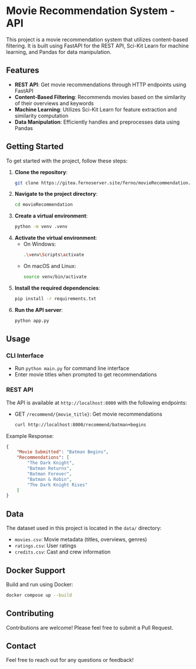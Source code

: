 # Movie Recommendation System - API

This project is a movie recommendation system that utilizes content-based filtering. It is built using FastAPI for the REST API, Sci-Kit Learn for machine learning, and Pandas for data manipulation.

## Features
- **REST API**: Get movie recommendations through HTTP endpoints using FastAPI
- **Content-Based Filtering**: Recommends movies based on the similarity of their overviews and keywords
- **Machine Learning**: Utilizes Sci-Kit Learn for feature extraction and similarity computation
- **Data Manipulation**: Efficiently handles and preprocesses data using Pandas

## Getting Started
To get started with the project, follow these steps:

1. **Clone the repository**:
    ```sh
    git clone https://gitea.fernoserver.site/ferno/movieRecommendation.git
    ```
2. **Navigate to the project directory**:
    ```sh
    cd movieRecommendation
    ```
3. **Create a virtual environment**:
    ```sh
    python -m venv .venv
    ```
4. **Activate the virtual environment**:
    - On Windows:
        ```sh
        .\venv\Scripts\activate
        ```
    - On macOS and Linux:
        ```sh 
        source venv/bin/activate
        ```
5. **Install the required dependencies**:
    ```sh
    pip install -r requirements.txt
    ```
6. **Run the API server**:
    ```sh
    python app.py
    ```

## Usage
### CLI Interface
- Run `python main.py` for command line interface
- Enter movie titles when prompted to get recommendations

### REST API
The API is available at `http://localhost:8000` with the following endpoints:

- GET `/recommend/{movie_title}`: Get movie recommendations
  ```sh
  curl http://localhost:8000/recommend/batman+begins
  ```
  
Example Response:
```json
{
    "Movie Submitted": "Batman Begins",
    "Recommendations": [
        "The Dark Knight",
        "Batman Returns",
        "Batman Forever",
        "Batman & Robin",
        "The Dark Knight Rises"
    ]
}
```

## Data
The dataset used in this project is located in the `data/` directory:
- `movies.csv`: Movie metadata (titles, overviews, genres)
- `ratings.csv`: User ratings
- `credits.csv`: Cast and crew information

## Docker Support
Build and run using Docker:
```sh
docker compose up --build
```

## Contributing
Contributions are welcome! Please feel free to submit a Pull Request.

## Contact
Feel free to reach out for any questions or feedback!